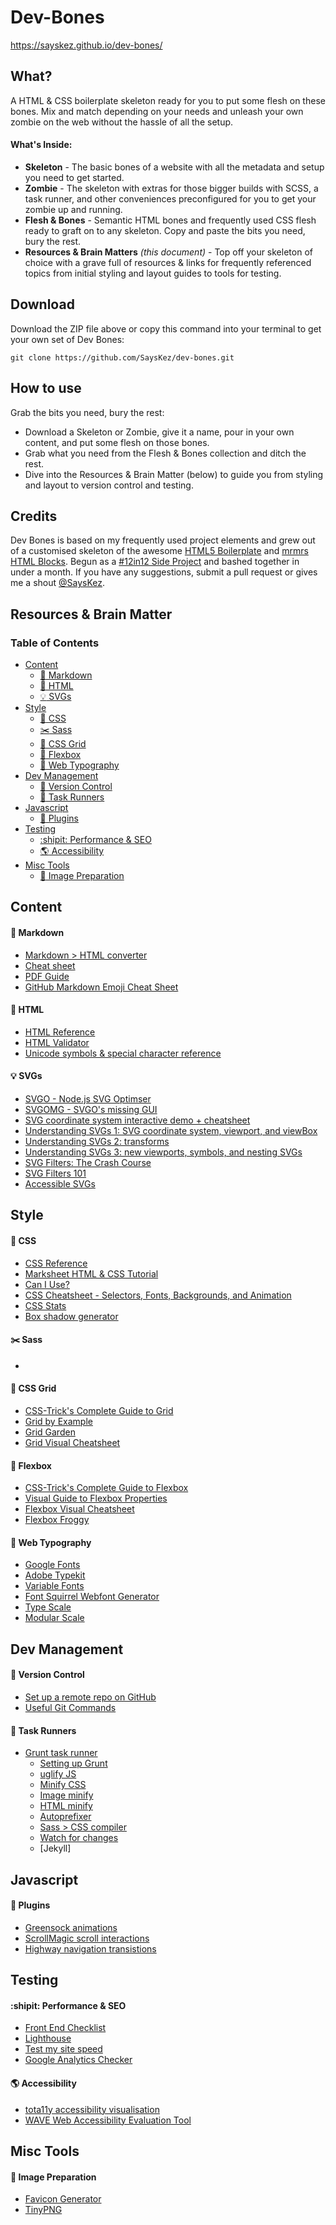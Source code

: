 # Dev-Bones
https://sayskez.github.io/dev-bones/

## What?
A HTML & CSS boilerplate skeleton ready for you to put some flesh on these bones. Mix and match depending on your needs and unleash your own zombie on the web without the hassle of all the setup.

#### What's Inside:
- **Skeleton** - The basic bones of a website with all the metadata and setup you need to get started.
- **Zombie** - The skeleton with extras for those bigger builds with SCSS, a task runner, and other conveniences preconfigured for you to get your zombie up and running.
- **Flesh & Bones** - Semantic HTML bones and frequently used CSS flesh ready to graft on to any skeleton. Copy and paste the bits you need, bury the rest.
- **Resources & Brain Matters** *(this document)* -  Top off your skeleton of choice with a grave full of resources & links for frequently referenced topics from initial styling and layout guides to tools for testing.


## Download
Download the ZIP file above or copy this command into your terminal to get your own set of Dev Bones:

`git clone https://github.com/SaysKez/dev-bones.git`

## How to use
Grab the bits you need, bury the rest:
- Download a Skeleton or Zombie, give it a name, pour in your own content, and put some flesh on those bones.
- Grab what you need from the Flesh & Bones collection and ditch the rest. 
- Dive into the Resources & Brain Matter (below) to guide you from styling and layout to version control and testing.

## Credits
Dev Bones is based on my frequently used project elements and grew out of a customised skeleton of the awesome [HTML5 Boilerplate](https://html5boilerplate.com/) and [mrmrs HTML Blocks](https://github.com/mrmrs/html). Begun as a [#12in12 Side Project](https://medium.com/@SaysKez/12-in-12-a-year-of-design-37a81940c5d0) and bashed together in under a month. If you have any suggestions, submit a pull request or gives me a shout [@SaysKez](https://twitter.com/SaysKez).

## Resources & Brain Matter
### Table of Contents
  - [Content](#content)
      - [:pencil: Markdown](#pencil-markdown)
      - [:speech_balloon: HTML](#speechballoon-html)
      - [:bulb: SVGs](#bulb-svgs)
  - [Style](#style)
      - [:cherry_blossom: CSS](#cherryblossom-css)
      - [:scissors: Sass](#scissors-sass)
      - [:triangular_ruler: CSS Grid](#triangularruler-css-grid)
      - [:muscle: Flexbox](#muscle-flexbox)
      - [:musical_score: Web Typography](#musicalscore-web-typography)
  - [Dev Management](#dev-management)
      - [:construction: Version Control](#construction-version-control)
      - [:runner: Task Runners](#runner-task-runners)
  - [Javascript](#javascript)
      - [:electric_plug: Plugins](#electricplug-plugins)
  - [Testing](#testing)
      - [:shipit: Performance & SEO](#shipit-performance--seo)
      - [:earth_americas: Accessibility](#earthamericas-accessibility)
  - [Misc Tools](#misc-tools)
      - [:space_invader: Image Preparation](#spaceinvader-image-preparation)

## Content
#### :pencil: Markdown
- [Markdown > HTML converter](https://daringfireball.net/projects/markdown/dingus)
- [Cheat sheet](https://www.markdownguide.org/cheat-sheet/)
- [PDF Guide](https://guides.github.com/pdfs/markdown-cheatsheet-online.pdf)
- [GitHub Markdown Emoji Cheat Sheet](https://gist.github.com/rxaviers/7360908)

#### :speech_balloon: HTML
- [HTML Reference](https://htmlreference.io/)
- [HTML Validator](https://validator.w3.org/)
- [Unicode symbols & special character reference](https://www.toptal.com/designers/htmlarrows/)

#### :bulb: SVGs
- [SVGO - Node.js SVG Optimser](https://github.com/svg/svgo)
- [SVGOMG - SVGO's missing GUI](https://jakearchibald.github.io/svgomg/)
- [SVG coordinate system interactive demo + cheatsheet](https://www.sarasoueidan.com/demos/interactive-svg-coordinate-system/)
- [Understanding SVGs 1: SVG coordinate system, viewport, and viewBox](https://www.sarasoueidan.com/blog/svg-coordinate-systems/)
- [Understanding SVGs 2: transforms](https://www.sarasoueidan.com/blog/svg-transformations/)
- [Understanding SVGs 3: new viewports, symbols, and nesting SVGs](https://www.sarasoueidan.com/blog/nesting-svgs/)
- [SVG Filters: The Crash Course](https://www.sarasoueidan.com/blog/svg-filters/)
- [SVG Filters 101](https://www.sarasoueidan.com/blog/svg-filters-101/)
- [Accessible SVGs](https://css-tricks.com/accessible-svgs/)

## Style
#### :cherry_blossom: CSS
- [CSS Reference](https://cssreference.io/)
- [Marksheet HTML & CSS Tutorial](https://marksheet.io/)
- [Can I Use?](https://caniuse.com/)
- [CSS Cheatsheet - Selectors, Fonts, Backgrounds, and Animation](https://devhints.io/css)
- [CSS Stats](https://cssstats.com/)
- [Box shadow generator](https://www.cssmatic.com/box-shadow)

#### :scissors: Sass
- 

#### :triangular_ruler: CSS Grid
- [CSS-Trick's Complete Guide to Grid](https://css-tricks.com/snippets/css/complete-guide-grid/)
- [Grid by Example](https://gridbyexample.com/)
- [Grid Garden](https://cssgridgarden.com/)
- [Grid Visual Cheatsheet](http://grid.malven.co/)

#### :muscle: Flexbox
- [CSS-Trick's Complete Guide to Flexbox](https://css-tricks.com/snippets/css/a-guide-to-flexbox/)
- [Visual Guide to Flexbox Properties](https://scotch.io/tutorials/a-visual-guide-to-css3-flexbox-properties)
- [Flexbox Visual Cheatsheet](http://flexbox.malven.co/)
- [Flexbox Froggy](https://flexboxfroggy.com/)

#### :musical_score: Web Typography
- [Google Fonts](https://fonts.google.com/)
- [Adobe Typekit](https://fonts.adobe.com/typekit)
- [Variable Fonts](https://v-fonts.com/)
- [Font Squirrel Webfont Generator](https://www.fontsquirrel.com/tools/webfont-generator)
- [Type Scale](https://type-scale.com/)
- [Modular Scale](https://www.modularscale.com/)

## Dev Management
#### :construction: Version Control
- [Set up a remote repo on GitHub](https://help.github.com/en/articles/adding-an-existing-project-to-github-using-the-command-line)
- [Useful Git Commands](https://github.com/SaysKez/UsefulGitCommands)

#### :runner: Task Runners
- [Grunt task runner](https://gruntjs.com/)
	-	[Setting up Grunt](https://24ways.org/2013/grunt-is-not-weird-and-hard/)
	- [uglify JS](https://github.com/gruntjs/grunt-contrib-uglify)
	- [Minify CSS](https://www.npmjs.com/package/grunt-contrib-cssmin)
	- [Image minify](https://www.npmjs.com/package/grunt-contrib-imagemin)
	- [HTML minify](https://www.npmjs.com/package/grunt-contrib-htmlmin)
	- [Autoprefixer](https://github.com/nDmitry/grunt-postcss)
	- [Sass > CSS compiler](https://github.com/gruntjs/grunt-contrib-sass)
	- [Watch for changes](https://github.com/gruntjs/grunt-contrib-watch)
	- [Jekyll]

## Javascript
#### :electric_plug: Plugins
- [Greensock animations](https://greensock.com/)
- [ScrollMagic scroll interactions](https://scrollmagic.io/)
- [Highway navigation transistions](https://highway.js.org/)

## Testing
#### :shipit: Performance & SEO
- [Front End Checklist](https://github.com/thedaviddias/Front-End-Checklist)
- [Lighthouse](https://github.com/GoogleChrome/lighthouse)
- [Test my site speed](https://www.thinkwithgoogle.com/intl/en-gb/feature/testmysite)
- [Google Analytics Checker](http://www.gachecker.com/)

#### :earth_americas: Accessibility
- [tota11y accessibility visualisation](https://khan.github.io/tota11y/)
- [WAVE Web Accessibility Evaluation Tool](http://wave.webaim.org/)

## Misc Tools
#### :space_invader: Image Preparation
- [Favicon Generator](https://realfavicongenerator.net/)
- [TinyPNG](https://tinypng.com/)